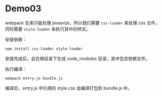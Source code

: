 # Demo03

webpack 生来只能处理 javasript，所以我们需要 `css-loader` 来处理 css 文件，同时需要 `style-loader` 来执行其中的样式。

安装依赖：
```
npm install css-loader style-loader
```

安装完成后，会在根目录下生成 node_modules 目录，其中包含依赖文件。

执行编译：
```
webpack entry.js bundle.js
```

编译后，entry.js 中引用的 style.css 会编译打包到 bundle.js 中。